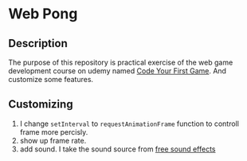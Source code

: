 # Web Pong

## Description

The purpose of this repository is practical exercise of the web game development course on udemy named [Code Your First Game](https://www.udemy.com/code-your-first-game/learn/v4/overview). And customize some features.

## Customizing

1. I change `setInterval` to `requestAnimationFrame` function to controll frame more percisly.
1. show up frame rate.
1. add sound. I take the sound source from [free sound effects](https://freesound.org/people/JarredGibb/sounds/217460/)